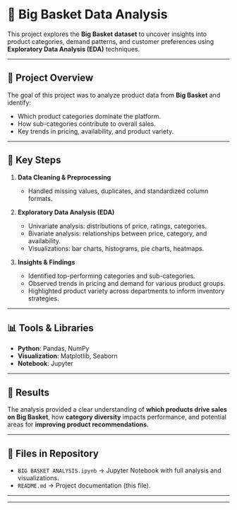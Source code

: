 # 🛒 Big Basket Data Analysis

This project explores the **Big Basket dataset** to uncover insights into product categories, demand patterns, and customer preferences using **Exploratory Data Analysis (EDA)** techniques.

---

## 📌 Project Overview

The goal of this project was to analyze product data from **Big Basket** and identify:

* Which product categories dominate the platform.
* How sub-categories contribute to overall sales.
* Key trends in pricing, availability, and product variety.

---

## 🔎 Key Steps

1. **Data Cleaning & Preprocessing**

   * Handled missing values, duplicates, and standardized column formats.

2. **Exploratory Data Analysis (EDA)**

   * Univariate analysis: distributions of price, ratings, categories.
   * Bivariate analysis: relationships between price, category, and availability.
   * Visualizations: bar charts, histograms, pie charts, heatmaps.

3. **Insights & Findings**

   * Identified top-performing categories and sub-categories.
   * Observed trends in pricing and demand for various product groups.
   * Highlighted product variety across departments to inform inventory strategies.

---

## 📊 Tools & Libraries

* **Python**: Pandas, NumPy
* **Visualization**: Matplotlib, Seaborn
* **Notebook**: Jupyter

---

## 🚀 Results

The analysis provided a clear understanding of **which products drive sales on Big Basket**, how **category diversity** impacts performance, and potential areas for **improving product recommendations**.

---

## 📂 Files in Repository

* `BIG BASKET ANALYSIS.ipynb` → Jupyter Notebook with full analysis and visualizations.
* `README.md` → Project documentation (this file).

---



---
